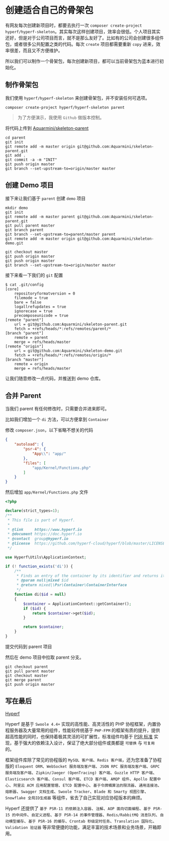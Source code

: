 # 创建适合自己的骨架包

有网友每次创建新项目时，都要去执行一次 `composer create-project hyperf/hyperf-skeleton`。其实每次这样创建项目，效率会很低。个人项目其实还好，但是对于公司项目而言，就不是那么友好了。比如有的公司会创建很多组件包，或者很多公共配置之类的代码。每次 `create` 项目都需要重新 `copy` 进来，效率很差，而且又不方便维护。

所以我们可以制作一个骨架包，每次创建新项目，都可以当前骨架包为蓝本进行初始化。

## 制作骨架包

我们使用 `hyperf/hyperf-skeleton` 来创建骨架包，并不安装任何可选项。

```
composer create-project hyperf/hyperf-skeleton parent
```

> 为了方便演示，我使用 `Github` 做版本控制。

将代码上传到 [Aquarmini/skeleton-parent](https://github.com/Aquarmini/skeleton-parent)

```
cd parent
git init
git remote add -m master origin git@github.com:Aquarmini/skeleton-parent.git
git add .
git commit -a -m "INIT"
git push origin master
git branch --set-upstream-to=origin/master master
```

## 创建 Demo 项目

接下来让我们基于 `parent` 创建 `demo` 项目

```
mkdir demo
git init
git remote add -m master parent git@github.com:Aquarmini/skeleton-parent.git
git pull parent master
git branch parent
git branch --set-upstream-to=parent/master parent
git remote add -m master origin git@github.com:Aquarmini/skeleton-demo.git

git checkout master
git push origin master
git push origin master
git branch --set-upstream-to=origin/master master
```

接下来看一下我们的 `git` 配置

```
$ cat .git/config
[core]
	repositoryformatversion = 0
	filemode = true
	bare = false
	logallrefupdates = true
	ignorecase = true
	precomposeunicode = true
[remote "parent"]
	url = git@github.com:Aquarmini/skeleton-parent.git
	fetch = +refs/heads/*:refs/remotes/parent/*
[branch "parent"]
	remote = parent
	merge = refs/heads/master
[remote "origin"]
	url = git@github.com:Aquarmini/skeleton-demo.git
	fetch = +refs/heads/*:refs/remotes/origin/*
[branch "master"]
	remote = origin
	merge = refs/heads/master
```

让我们随意修改一点代码，并推送到 demo 仓库。

## 合并 Parent 

当我们 parent 有任何修改时，只需要合并进来即可。

比如我们增加一个 `di` 方法，可以方便拿到 `Container`

修改 `composer.json`，以下省略不想关的代码

```json
{
    "autoload": {
        "psr-4": {
            "App\\": "app/"
        },
        "files": [
            "app/Kernel/Functions.php"
        ]
    }
}
```

然后增加 `app/Kernel/Functions.php` 文件

```php
<?php

declare(strict_types=1);
/**
 * This file is part of Hyperf.
 *
 * @link     https://www.hyperf.io
 * @document https://doc.hyperf.io
 * @contact  group@hyperf.io
 * @license  https://github.com/hyperf-cloud/hyperf/blob/master/LICENSE
 */

use Hyperf\Utils\ApplicationContext;

if (! function_exists('di')) {
    /**
     * Finds an entry of the container by its identifier and returns it.
     * @param null|mixed $id
     * @return mixed|\Psr\Container\ContainerInterface
     */
    function di($id = null)
    {
        $container = ApplicationContext::getContainer();
        if ($id) {
            return $container->get($id);
        }

        return $container;
    }
}

```

提交代码到 parent 项目

然后在 demo 项目中拉取 parent 分支。

```
git checkout parent
git pull parent master
git checkout master
git merge parent
git push origin master
```


## 写在最后

[Hyperf](https://github.com/hyperf-cloud/hyperf)

Hyperf 是基于 `Swoole 4.4+` 实现的高性能、高灵活性的 PHP 协程框架，内置协程服务器及大量常用的组件，性能较传统基于 `PHP-FPM` 的框架有质的提升，提供超高性能的同时，也保持着极其灵活的可扩展性，标准组件均基于 [PSR 标准](https://www.php-fig.org/psr) 实现，基于强大的依赖注入设计，保证了绝大部分组件或类都是 `可替换` 与 `可复用` 的。

框架组件库除了常见的协程版的 `MySQL 客户端`、`Redis 客户端`，还为您准备了协程版的 `Eloquent ORM`、`WebSocket 服务端及客户端`、`JSON RPC 服务端及客户端`、`GRPC 服务端及客户端`、`Zipkin/Jaeger (OpenTracing) 客户端`、`Guzzle HTTP 客户端`、`Elasticsearch 客户端`、`Consul 客户端`、`ETCD 客户端`、`AMQP 组件`、`Apollo 配置中心`、`阿里云 ACM 应用配置管理`、`ETCD 配置中心`、`基于令牌桶算法的限流器`、`通用连接池`、`熔断器`、`Swagger 文档生成`、`Swoole Tracker`、`Blade 和 Smarty 视图引擎`、`Snowflake 全局ID生成器` 等组件，省去了自己实现对应协程版本的麻烦。   

Hyperf 还提供了 `基于 PSR-11 的依赖注入容器`、`注解`、`AOP 面向切面编程`、`基于 PSR-15 的中间件`、`自定义进程`、`基于 PSR-14 的事件管理器`、`Redis/RabbitMQ 消息队列`、`自动模型缓存`、`基于 PSR-16 的缓存`、`Crontab 秒级定时任务`、`Translation 国际化`、`Validation 验证器` 等非常便捷的功能，满足丰富的技术场景和业务场景，开箱即用。
